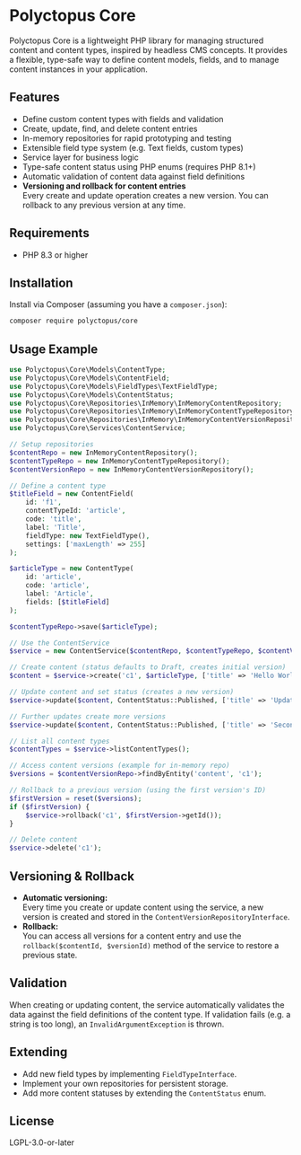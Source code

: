 # Polyctopus Core

Polyctopus Core is a lightweight PHP library for managing structured content and content types, inspired by headless CMS concepts. It provides a flexible, type-safe way to define content models, fields, and to manage content instances in your application.

## Features

- Define custom content types with fields and validation
- Create, update, find, and delete content entries
- In-memory repositories for rapid prototyping and testing
- Extensible field type system (e.g. Text fields, custom types)
- Service layer for business logic
- Type-safe content status using PHP enums (requires PHP 8.1+)
- Automatic validation of content data against field definitions
- **Versioning and rollback for content entries**  
  Every create and update operation creates a new version. You can rollback to any previous version at any time.

## Requirements

- PHP 8.3 or higher

## Installation

Install via Composer (assuming you have a `composer.json`):

```bash
composer require polyctopus/core
```

## Usage Example

```php
use Polyctopus\Core\Models\ContentType;
use Polyctopus\Core\Models\ContentField;
use Polyctopus\Core\Models\FieldTypes\TextFieldType;
use Polyctopus\Core\Models\ContentStatus;
use Polyctopus\Core\Repositories\InMemory\InMemoryContentRepository;
use Polyctopus\Core\Repositories\InMemory\InMemoryContentTypeRepository;
use Polyctopus\Core\Repositories\InMemory\InMemoryContentVersionRepository;
use Polyctopus\Core\Services\ContentService;

// Setup repositories
$contentRepo = new InMemoryContentRepository();
$contentTypeRepo = new InMemoryContentTypeRepository();
$contentVersionRepo = new InMemoryContentVersionRepository();

// Define a content type
$titleField = new ContentField(
    id: 'f1',
    contentTypeId: 'article',
    code: 'title',
    label: 'Title',
    fieldType: new TextFieldType(),
    settings: ['maxLength' => 255]
);

$articleType = new ContentType(
    id: 'article',
    code: 'article',
    label: 'Article',
    fields: [$titleField]
);

$contentTypeRepo->save($articleType);

// Use the ContentService
$service = new ContentService($contentRepo, $contentTypeRepo, $contentVersionRepo);

// Create content (status defaults to Draft, creates initial version)
$content = $service->create('c1', $articleType, ['title' => 'Hello World!']);

// Update content and set status (creates a new version)
$service->update($content, ContentStatus::Published, ['title' => 'Updated Title']);

// Further updates create more versions
$service->update($content, ContentStatus::Published, ['title' => 'Second Version']);

// List all content types
$contentTypes = $service->listContentTypes();

// Access content versions (example for in-memory repo)
$versions = $contentVersionRepo->findByEntity('content', 'c1');

// Rollback to a previous version (using the first version's ID)
$firstVersion = reset($versions);
if ($firstVersion) {
    $service->rollback('c1', $firstVersion->getId());
}

// Delete content
$service->delete('c1');
```

## Versioning & Rollback

- **Automatic versioning:**  
  Every time you create or update content using the service, a new version is created and stored in the `ContentVersionRepositoryInterface`.
- **Rollback:**  
  You can access all versions for a content entry and use the `rollback($contentId, $versionId)` method of the service to restore a previous state.

## Validation

When creating or updating content, the service automatically validates the data against the field definitions of the content type. If validation fails (e.g. a string is too long), an `InvalidArgumentException` is thrown.

## Extending

- Add new field types by implementing `FieldTypeInterface`.
- Implement your own repositories for persistent storage.
- Add more content statuses by extending the `ContentStatus` enum.

## License

LGPL-3.0-or-later